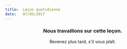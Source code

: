 ```yaml
---
title:  Leçon quotidienne
date:   07/05/2017
---
```


### <center>Nous travaillons sur cette leçon.</center>
<center>Revenez plus tard, s'il vous plaît.</center>
